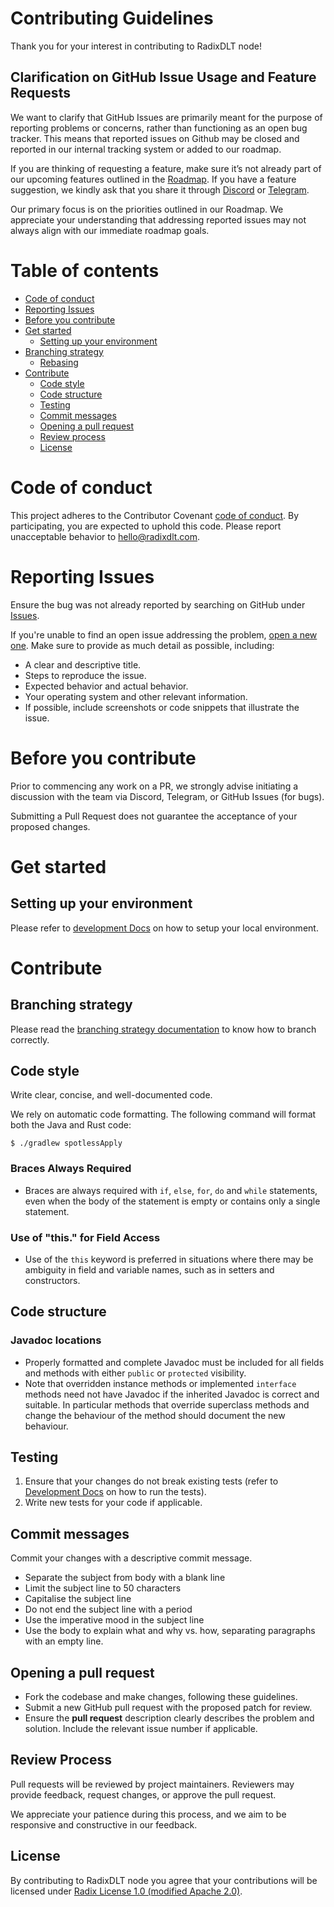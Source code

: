 # Contributing Guidelines

Thank you for your interest in contributing to RadixDLT node!

## Clarification on GitHub Issue Usage and Feature Requests

We want to clarify that GitHub Issues are primarily meant for the purpose of reporting problems or concerns, rather than functioning as an open bug tracker. This means that reported issues on Github may be closed and reported in our internal tracking system or added to our roadmap.

If you are thinking of requesting a feature, make sure it’s not already part of our upcoming features outlined in the [Roadmap](https://docs.radixdlt.com/docs/roadmap). If you have a feature suggestion, we kindly ask that you share it through [Discord](http://discord.gg/radixdlt) or [Telegram](https://t.me/RadixDevelopers).

Our primary focus is on the priorities outlined in our Roadmap. We appreciate your understanding that addressing reported issues may not always align with our immediate roadmap goals.

# Table of contents
- [Code of conduct](#code-of-conduct)
- [Reporting Issues](#reporting-issues)
- [Before you contribute](#before-you-contribute)
- [Get started](#get-started)
  - [Setting up your environment](#setting-up-your-environment)
- [Branching strategy](#branching-strategy)
  - [Rebasing](#rebasing)
- [Contribute](#contribute)
  - [Code style](#code-style)
  - [Code structure](#code-structure)
  - [Testing](#testing)
  - [Commit messages](#commit-messages)
  - [Opening a pull request](#opening-a-pull-request)
  - [Review process](#review-process)
  - [License](#license)

# Code of conduct

This project adheres to the Contributor Covenant [code of conduct](CODE_OF_CONDUCT.md).
By participating, you are expected to uphold this code.
Please report unacceptable behavior to [hello@radixdlt.com](mailto:hello@radixdlt.com).

# Reporting Issues

Ensure the bug was not already reported by searching on GitHub under [Issues](https://github.com/radixdlt/babylon-node/issues).

If you're unable to find an open issue addressing the problem, [open a new one](https://github.com/radixdlt/babylon-node/issues). Make sure to provide as much detail as possible, including:

- A clear and descriptive title.
- Steps to reproduce the issue.
- Expected behavior and actual behavior.
- Your operating system and other relevant information.
- If possible, include screenshots or code snippets that illustrate the issue.

# Before you contribute

Prior to commencing any work on a PR, we strongly advise initiating a discussion with the team via Discord, Telegram, or GitHub Issues (for bugs).

Submitting a Pull Request does not guarantee the acceptance of your proposed changes.

# Get started

## Setting up your environment

Please refer to [development Docs](./docs/development) on how to setup your local environment.

# Contribute

## Branching strategy

Please read the [branching strategy documentation](./docs/branching-strategy.md) to know how to branch correctly.

## Code style

Write clear, concise, and well-documented code.

We rely on automatic code formatting. The following command will format both the Java and Rust code:

```shell
$ ./gradlew spotlessApply
```

### Braces Always Required

* Braces are always required with `if`, `else`, `for`, `do` and `while` statements, even when the body of the statement is empty or contains only a single statement.

### Use of "this." for Field Access

* Use of the `this` keyword is preferred in situations where there may be ambiguity in field and variable names, such as in setters and constructors.

## Code structure

### Javadoc locations

* Properly formatted and complete Javadoc must be included for all fields and methods with either `public` or `protected` visibility.
* Note that overridden instance methods or implemented `interface` methods need not have Javadoc if the inherited Javadoc is correct and suitable.  In particular methods that override superclass methods and change the behaviour of the method should document the new behaviour.

## Testing

1. Ensure that your changes do not break existing tests (refer to [Development Docs](https://github.com/radixdlt/babylon-node/tree/main/docs/development) on how to run the tests).
2. Write new tests for your code if applicable.

## Commit messages

Commit your changes with a descriptive commit message.

*  Separate the subject from body with a blank line
*  Limit the subject line to 50 characters
*  Capitalise the subject line
*  Do not end the subject line with a period
*  Use the imperative mood in the subject line
*  Use the body to explain what and why vs. how, separating paragraphs with an empty line.

## Opening a pull request

* Fork the codebase and make changes, following these guidelines.
* Submit a new GitHub pull request with the proposed patch for review.
* Ensure the **pull request** description clearly describes the problem and solution. Include the relevant issue number if applicable.

## Review Process

Pull requests will be reviewed by project maintainers. Reviewers may provide feedback, request changes, or approve the pull request.

We appreciate your patience during this process, and we aim to be responsive and constructive in our feedback.

## License

By contributing to RadixDLT node you agree that your contributions will be licensed under [Radix License 1.0 (modified Apache 2.0)](LICENSE).
